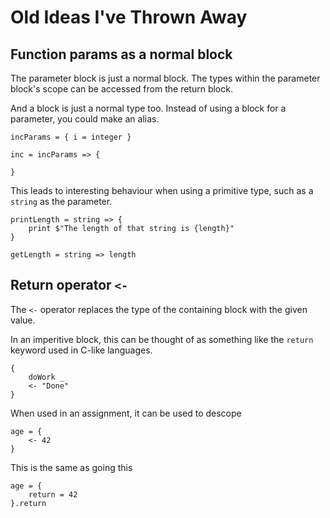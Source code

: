 # Old Ideas I've Thrown Away

## Function params as a normal block

The parameter block is just a normal block. The types within the parameter block's scope can be accessed from the return block.

And a block is just a normal type too. Instead of using a block for a parameter, you could make an alias.

```
incParams = { i = integer }

inc = incParams => {
    
}
```

This leads to interesting behaviour when using a primitive type, such as a `string` as the parameter.

```
printLength = string => {
    print $"The length of that string is {length}"
}

getLength = string => length
```


## Return operator `<-`

The `<-` operator replaces the type of the containing block with the given value.

In an imperitive block, this can be thought of as something like the `return` keyword used in C-like languages.

```
{
    doWork _
    <- "Done"
}
```

When used in an assignment, it can be used to descope 

```
age = {
    <- 42
}
```

This is the same as going this

```
age = {
    return = 42
}.return
```